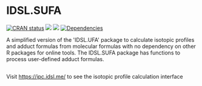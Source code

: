 # IDSL.SUFA

<!-- badges: start -->
[![CRAN status](https://www.r-pkg.org/badges/version/IDSL.SUFA)](https://cran.r-project.org/package=IDSL.SUFA)
![](http://cranlogs.r-pkg.org/badges/IDSL.SUFA?color=orange)
![](http://cranlogs.r-pkg.org/badges/grand-total/IDSL.SUFA?color=brightgreen)
[![Dependencies](https://tinyverse.netlify.com/badge/IDSL.SUFA)](https://cran.r-project.org/package=IDSL.SUFA)
<!-- badges: end -->

A simplified version of the 'IDSL.UFA' package to calculate isotopic profiles and adduct formulas from molecular formulas with no dependency on other R packages for online tools. The IDSL.SUFA package has functions to process user-defined adduct formulas.

##
Visit https://ipc.idsl.me/ to see the isotopic profile calculation interface


